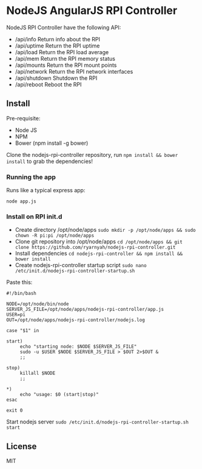 # NodeJS AngularJS RPI Controller

NodeJS RPI Controller have the following API:
* /api/info
	Return info about the RPI
* /api/uptime
	Return the RPI uptime
* /api/load
	Return the RPI load average
* /api/mem
	Return the RPI memory status
* /api/mounts
	Return the RPI mount points
* /api/network
	Return the RPI network interfaces
* /api/shutdown
	Shutdown the RPI
* /api/reboot
	Reboot the RPI

## Install

Pre-requisite:
* Node JS
* NPM
* Bower (npm install -g bower)

Clone the nodejs-rpi-controller repository, run `npm install && bower install` to grab the dependencies!

### Running the app

Runs like a typical express app:

    node app.js

### Install on RPI init.d
* Create directory /opt/node/apps `sudo mkdir -p /opt/node/apps && sudo chown -R pi:pi /opt/node/apps`
* Clone git repository into /opt/node/apps `cd /opt/node/apps && git clone https://github.com/ryarnyah/nodejs-rpi-controller.git`
* Install dependencies `cd nodejs-rpi-controller && npm install && bower install`
* Create nodejs-rpi-controller startup script `sudo nano /etc/init.d/nodejs-rpi-controller-startup.sh`

Paste this:

    #!/bin/bash
    
    NODE=/opt/node/bin/node
    SERVER_JS_FILE=/opt/node/apps/nodejs-rpi-controller/app.js
    USER=pi
    OUT=/opt/node/apps/nodejs-rpi-controller/nodejs.log
    
    case "$1" in
    
    start)
         echo "starting node: $NODE $SERVER_JS_FILE"
         sudo -u $USER $NODE $SERVER_JS_FILE > $OUT 2>$OUT &
         ;;
    
    stop)
         killall $NODE
         ;;
    
    *)
         echo "usage: $0 (start|stop)"
    esac
    
    exit 0

Start nodejs server `sudo /etc/init.d/nodejs-rpi-controller-startup.sh start`
## License
MIT
